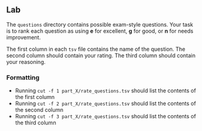 ## Lab

The `questions` directory contains possible exam-style questions. Your task is to rank each question as using **e** for excellent, **g** for good, or **n** for needs improvement.

The first column in each `tsv` file contains the name of the question. The second column should contain your rating. The third column should contain your reasoning.

### Formatting

* Running `cut -f 1 part_X/rate_questions.tsv` should list the contents of the first column
* Running `cut -f 2 part_X/rate_questions.tsv` should list the contents of the second column
* Running `cut -f 3 part_X/rate_questions.tsv` should list the contents of the third column
